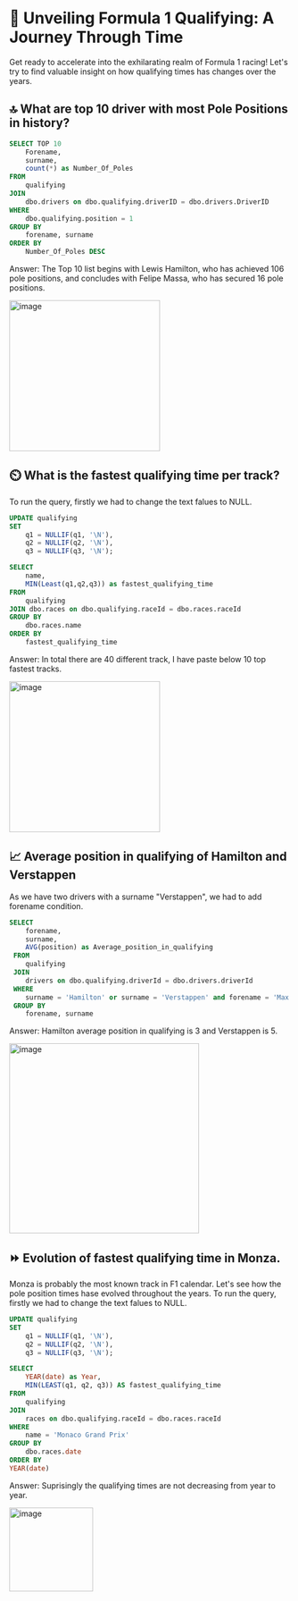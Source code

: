 # 🏁 Unveiling Formula 1 Qualifying: A Journey Through Time

Get ready to accelerate into the exhilarating realm of Formula 1 racing! Let's try to find valuable insight on how qualifying times has changes over the years. 

## 🔝 What are top 10 driver with most Pole Positions in history?
```SQL
SELECT TOP 10 
	Forename, 
	surname, 
	count(*) as Number_Of_Poles 
FROM 
	qualifying 
JOIN 
	dbo.drivers on dbo.qualifying.driverID = dbo.drivers.DriverID
WHERE 
	dbo.qualifying.position = 1
GROUP BY 
	forename, surname
ORDER BY 
	Number_Of_Poles DESC
```
Answer: The Top 10 list begins with Lewis Hamilton, who has achieved 106 pole positions, and concludes with Felipe Massa, who has secured 16 pole positions.

<img width="270" alt="image" src="https://github.com/sirmichal/F1_Qualifying_SQL/blob/main/Q1.PNG?raw=true">

## ⏲️ What is the fastest qualifying time per track?
To run the query, firstly we had to change the text falues to NULL.
```SQL
UPDATE qualifying
SET
	q1 = NULLIF(q1, '\N'),
    q2 = NULLIF(q2, '\N'),
    q3 = NULLIF(q3, '\N');

SELECT 
	name, 
	MIN(Least(q1,q2,q3)) as fastest_qualifying_time
FROM 
	qualifying
JOIN dbo.races on dbo.qualifying.raceId = dbo.races.raceId
GROUP BY 
	dbo.races.name
ORDER BY
	fastest_qualifying_time
```
Answer: In total there are 40 different track, I have paste below 10 top fastest tracks.

<img width="270" alt="image" src="https://github.com/sirmichal/F1_Qualifying_SQL/assets/141948117/e58982b4-f7bd-44af-9ba8-a29575df2178">

## 📈 Average position in qualifying of Hamilton and Verstappen
As we have two drivers with a surname "Verstappen", we had to add forename condition.
```SQL
SELECT 
	forename,
	surname,
	AVG(position) as Average_position_in_qualifying
 FROM 
	qualifying 
 JOIN 
	drivers on dbo.qualifying.driverId = dbo.drivers.driverId
 WHERE 
	surname = 'Hamilton' or surname = 'Verstappen' and forename = 'Max'
 GROUP BY 
	forename, surname
```
Answer: Hamilton average position in qualifying is 3 and Verstappen is 5.

<img width="340" alt="image" src="https://github.com/sirmichal/F1_Qualifying_SQL/assets/141948117/0f8d5409-e1cc-487a-9999-6bd184631041">

## ⏩ Evolution of fastest qualifying time in Monza.
Monza is probably the most known track in F1 calendar. Let's see how the pole position times hase evolved throughout the years.
To run the query, firstly we had to change the text falues to NULL.
```SQL
UPDATE qualifying
SET
	q1 = NULLIF(q1, '\N'),
    q2 = NULLIF(q2, '\N'),
    q3 = NULLIF(q3, '\N');

SELECT 
	YEAR(date) as Year,
	MIN(LEAST(q1, q2, q3)) AS fastest_qualifying_time
FROM 
	qualifying
JOIN
	races on dbo.qualifying.raceId = dbo.races.raceId
WHERE 
	name = 'Monaco Grand Prix'
GROUP BY 
	dbo.races.date
ORDER BY 
YEAR(date)
```
Answer: Suprisingly the qualifying times are not decreasing from year to year.

<img width="150" alt="image" src="https://github.com/sirmichal/F1_Qualifying_SQL/assets/141948117/d6642766-913b-4fbf-adeb-e16a5fd59fee">

